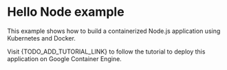 # Hello Node example

This example shows how to build a containerized Node.js application using
Kubernetes and Docker.

Visit {TODO_ADD_TUTORIAL_LINK} to follow the tutorial to deploy this
application on Google Container Engine.
